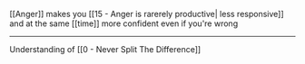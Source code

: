 [[Anger]] makes you [[15 - Anger is rarerely productive| less responsive]] and at the same [[time]] more confident even if you're wrong

---

Understanding of [[0 - Never Split The Difference]]
